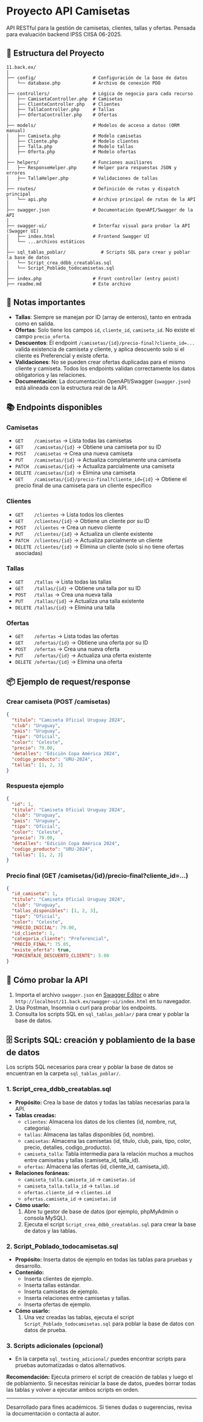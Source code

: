 # Proyecto API Camisetas

API RESTful para la gestión de camisetas, clientes, tallas y ofertas. Pensada para evaluación backend IPSS CIISA 06-2025.

## 📁 Estructura del Proyecto

```
11.back.ex/
│
├── config/                     # Configuración de la base de datos
│   └── database.php            # Archivo de conexión PDO
│
├── controllers/                # Lógica de negocio para cada recurso
│   ├── CamisetaController.php  # Camisetas
│   ├── ClienteController.php   # Clientes
│   ├── TallaController.php     # Tallas
│   ├── OfertaController.php    # Ofertas
│
├── models/                     # Modelos de acceso a datos (ORM manual)
│   ├── Camiseta.php            # Modelo camisetas
│   ├── Cliente.php             # Modelo clientes
│   ├── Talla.php               # Modelo tallas
│   ├── Oferta.php              # Modelo ofertas
│
├── helpers/                    # Funciones auxiliares
│   ├── ResponseHelper.php      # Helper para respuestas JSON y errores
│   ├── TallaHelper.php         # Validaciones de tallas
│
├── routes/                     # Definición de rutas y dispatch principal
│   └── api.php                 # Archivo principal de rutas de la API
│
├── swagger.json                # Documentación OpenAPI/Swagger de la API
│
├── swagger-ui/                 # Interfaz visual para probar la API (Swagger UI)
│   ├── index.html              # Frontend Swagger UI
│   └── ...archivos estáticos
│
├── sql_tablas_poblar/             # Scripts SQL para crear y poblar la base de datos
│   └── Script_crea_ddbb_creatablas.sql
│   └── Script_Poblado_todocamisetas.sql
│
├── index.php                   # Front controller (entry point)
├── readme.md                   # Este archivo
```

## 📝 Notas importantes

- **Tallas**: Siempre se manejan por ID (array de enteros), tanto en entrada como en salida.
- **Ofertas**: Solo tiene los campos `id`, `cliente_id`, `camiseta_id`. No existe el campo `precio_oferta`.
- **Descuentos**: El endpoint `/camisetas/{id}/precio-final?cliente_id=...` valida existencia de camiseta y cliente, y aplica descuento solo si el cliente es Preferencial y existe oferta.
- **Validaciones**: No se pueden crear ofertas duplicadas para el mismo cliente y camiseta. Todos los endpoints validan correctamente los datos obligatorios y las relaciones.
- **Documentación**: La documentación OpenAPI/Swagger (`swagger.json`) está alineada con la estructura real de la API.

## 📚 Endpoints disponibles

### Camisetas
- `GET    /camisetas`                        → Lista todas las camisetas
- `GET    /camisetas/{id}`                   → Obtiene una camiseta por su ID
- `POST   /camisetas`                        → Crea una nueva camiseta
- `PUT    /camisetas/{id}`                   → Actualiza completamente una camiseta
- `PATCH  /camisetas/{id}`                   → Actualiza parcialmente una camiseta
- `DELETE /camisetas/{id}`                   → Elimina una camiseta
- `GET    /camisetas/{id}/precio-final?cliente_id={id}` → Obtiene el precio final de una camiseta para un cliente específico

### Clientes
- `GET    /clientes`                         → Lista todos los clientes
- `GET    /clientes/{id}`                    → Obtiene un cliente por su ID
- `POST   /clientes`                         → Crea un nuevo cliente
- `PUT    /clientes/{id}`                    → Actualiza un cliente existente
- `PATCH  /clientes/{id}`                    → Actualiza parcialmente un cliente
- `DELETE /clientes/{id}`                    → Elimina un cliente (solo si no tiene ofertas asociadas)

### Tallas
- `GET    /tallas`                           → Lista todas las tallas
- `GET    /tallas/{id}`                      → Obtiene una talla por su ID
- `POST   /tallas`                           → Crea una nueva talla
- `PUT    /tallas/{id}`                      → Actualiza una talla existente
- `DELETE /tallas/{id}`                      → Elimina una talla

### Ofertas
- `GET    /ofertas`                          → Lista todas las ofertas
- `GET    /ofertas/{id}`                     → Obtiene una oferta por su ID
- `POST   /ofertas`                          → Crea una nueva oferta
- `PUT    /ofertas/{id}`                     → Actualiza una oferta existente
- `DELETE /ofertas/{id}`                     → Elimina una oferta

## 📦 Ejemplo de request/response

### Crear camiseta (POST /camisetas)
```json
{
  "titulo": "Camiseta Oficial Uruguay 2024",
  "club": "Uruguay",
  "pais": "Uruguay",
  "tipo": "Oficial",
  "color": "Celeste",
  "precio": 79.00,
  "detalles": "Edición Copa América 2024",
  "codigo_producto": "URU-2024",
  "tallas": [1, 2, 3]
}
```

### Respuesta ejemplo
```json
{
  "id": 1,
  "titulo": "Camiseta Oficial Uruguay 2024",
  "club": "Uruguay",
  "pais": "Uruguay",
  "tipo": "Oficial",
  "color": "Celeste",
  "precio": 79.00,
  "detalles": "Edición Copa América 2024",
  "codigo_producto": "URU-2024",
  "tallas": [1, 2, 3]
}
```

### Precio final (GET /camisetas/{id}/precio-final?cliente_id=...)
```json
{
  "id_camiseta": 1,
  "titulo": "Camiseta Oficial Uruguay 2024",
  "club": "Uruguay",
  "tallas_disponibles": [1, 2, 3],
  "tipo": "Oficial",
  "color": "Celeste",
  "PRECIO_INICIAL": 79.00,
  "id_cliente": 1,
  "categoria_cliente": "Preferencial",
  "PRECIO_FINAL": 75.05,
  "existe_oferta": true,
  "PORCENTAJE_DESCUENTO_CLIENTE": 5.00
}
```

## 🚀 Cómo probar la API

1. Importa el archivo `swagger.json` en [Swagger Editor](https://editor.swagger.io/) o abre `http://localhost/11.back.ex/swagger-ui/index.html` en tu navegador.
2. Usa Postman, Insomnia o curl para probar los endpoints.
3. Consulta los scripts SQL en `sql_tablas_poblar/` para crear y poblar la base de datos.

## 🗄️ Scripts SQL: creación y poblamiento de la base de datos

Los scripts SQL necesarios para crear y poblar la base de datos se encuentran en la carpeta `sql_tablas_poblar/`.

### 1. Script_crea_ddbb_creatablas.sql
- **Propósito:** Crea la base de datos y todas las tablas necesarias para la API.
- **Tablas creadas:**
  - `clientes`: Almacena los datos de los clientes (id, nombre, rut, categoria).
  - `tallas`: Almacena las tallas disponibles (id, nombre).
  - `camisetas`: Almacena las camisetas (id, titulo, club, pais, tipo, color, precio, detalles, codigo_producto).
  - `camiseta_talla`: Tabla intermedia para la relación muchos a muchos entre camisetas y tallas (camiseta_id, talla_id).
  - `ofertas`: Almacena las ofertas (id, cliente_id, camiseta_id).
- **Relaciones foráneas:**
  - `camiseta_talla.camiseta_id` → `camisetas.id`
  - `camiseta_talla.talla_id` → `tallas.id`
  - `ofertas.cliente_id` → `clientes.id`
  - `ofertas.camiseta_id` → `camisetas.id`
- **Cómo usarlo:**
  1. Abre tu gestor de base de datos (por ejemplo, phpMyAdmin o consola MySQL).
  2. Ejecuta el script `Script_crea_ddbb_creatablas.sql` para crear la base de datos y las tablas.

### 2. Script_Poblado_todocamisetas.sql
- **Propósito:** Inserta datos de ejemplo en todas las tablas para pruebas y desarrollo.
- **Contenido:**
  - Inserta clientes de ejemplo.
  - Inserta tallas estándar.
  - Inserta camisetas de ejemplo.
  - Inserta relaciones entre camisetas y tallas.
  - Inserta ofertas de ejemplo.
- **Cómo usarlo:**
  1. Una vez creadas las tablas, ejecuta el script `Script_Poblado_todocamisetas.sql` para poblar la base de datos con datos de prueba.

### 3. Scripts adicionales (opcional)
- En la carpeta `sql_testing_adicional/` puedes encontrar scripts para pruebas automatizadas o datos alternativos.

**Recomendación:** Ejecuta primero el script de creación de tablas y luego el de poblamiento. Si necesitas reiniciar la base de datos, puedes borrar todas las tablas y volver a ejecutar ambos scripts en orden.

---

Desarrollado para fines académicos. Si tienes dudas o sugerencias, revisa la documentación o contacta al autor.




